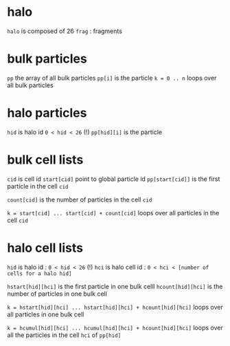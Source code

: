 # halo
`halo` is composed of 26 `frag` : fragments


# bulk particles
`pp` the array of all bulk particles
`pp[i]` is the particle
`k = 0 .. n` loops over all bulk particles

# halo particles
`hid` is halo id `0 < hid < 26` (!)
`pp[hid][i]` is the particle

# bulk cell lists
`cid` is cell id
`start[cid]` point to global particle id
`pp[start[cid]]` is the first particle in the cell `cid`

`count[cid]` is the number of particles in the cell `cid`

`k = start[cid] ... start[cid] + count[cid]` loops over all particles in the cell `cid`

# halo cell lists
`hid` is halo id : `0 < hid < 26` (!)
`hci` is halo cell id : `0 < hci < [number of cells for a halo hid]`

`hstart[hid][hci]`  is the first particle in one bulk celll
`hcount[hid][hci]`  is the number of particles in one bulk cell

`k = hstart[hid][hci] ... hstart[hid][hci] + hcount[hid][hci]` loops over all particles in one bulk cell 

`k = hcumul[hid][hci] ... hcumul[hid][hci] + hcount[hid][hci]` loops
over all the particles in the cell `hci` of `pp[hid]`
